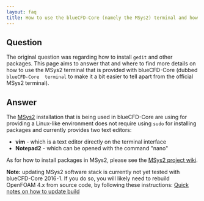 ```yaml
---
layout: faq
title: How to use the blueCFD-Core (namely the MSys2) terminal and how to install new packages with the package manager
---
```



## Question

The original question was regarding how to install `gedit` and other packages.
This page aims to answer that and where to find more details on how to use the
MSys2 terminal that is provided with blueCFD-Core (dubbed `blueCFD-Core 
terminal` to make it a bit easier to tell apart from the official MSys2
terminal).



## Answer

The [MSys2](https://www.msys2.org) installation that is being used in
blueCFD-Core are using for providing a Linux-like environment does not require
using `sudo` for installing packages and currently provides two text editors:

 * **vim** - which is a text editor directly on the terminal interface
 * **Notepad2** - which can be opened with the command "nano"

As for how to install packages in MSys2, please see the
[MSys2 project wiki](https://sourceforge.net/p/msys2/wiki/Home/).

**Note:** updating MSys2 software stack is currently not yet tested with
blueCFD-Core 2016-1. If you do so, you will likely need to rebuild OpenFOAM 4.x
from source code, by following these instructions:
[Quick notes on how to update build](https://github.com/blueCFD/Core/wiki/Quick-notes-on-how-to-update-build)

